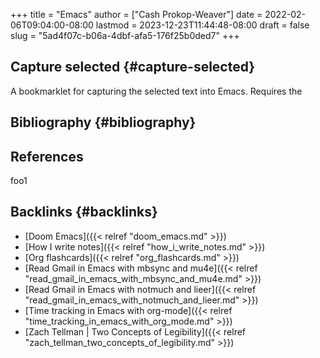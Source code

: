 +++
title = "Emacs"
author = ["Cash Prokop-Weaver"]
date = 2022-02-06T09:04:00-08:00
lastmod = 2023-12-23T11:44:48-08:00
draft = false
slug = "5ad4f07c-b06a-4dbf-afa5-176f25b0ded7"
+++

## Capture selected {#capture-selected}

A bookmarklet for capturing the selected text into Emacs. Requires the


## Bibliography {#bibliography}

## References

<style>.csl-entry{text-indent: -1.5em; margin-left: 1.5em;}</style><div class="csl-bib-body">
</div>

foo1


## Backlinks {#backlinks}

-   [Doom Emacs]({{< relref "doom_emacs.md" >}})
-   [How I write notes]({{< relref "how_i_write_notes.md" >}})
-   [Org flashcards]({{< relref "org_flashcards.md" >}})
-   [Read Gmail in Emacs with mbsync and mu4e]({{< relref "read_gmail_in_emacs_with_mbsync_and_mu4e.md" >}})
-   [Read Gmail in Emacs with notmuch and lieer]({{< relref "read_gmail_in_emacs_with_notmuch_and_lieer.md" >}})
-   [Time tracking in Emacs with org-mode]({{< relref "time_tracking_in_emacs_with_org_mode.md" >}})
-   [Zach Tellman | Two Concepts of Legibility]({{< relref "zach_tellman_two_concepts_of_legibility.md" >}})
